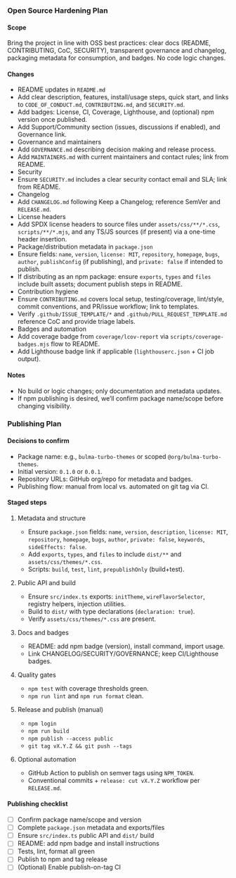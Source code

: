 ### Open Source Hardening Plan

#### Scope

Bring the project in line with OSS best practices: clear docs (README, CONTRIBUTING, CoC, SECURITY), transparent governance and changelog, packaging metadata for consumption, and badges. No code logic changes.

#### Changes

- README updates in `README.md`
- Add clear description, features, install/usage steps, quick start, and links to `CODE_OF_CONDUCT.md`, `CONTRIBUTING.md`, and `SECURITY.md`.
- Add badges: License, CI, Coverage, Lighthouse, and (optional) npm version once published.
- Add Support/Community section (issues, discussions if enabled), and Governance link.
- Governance and maintainers
- Add `GOVERNANCE.md` describing decision making and release process.
- Add `MAINTAINERS.md` with current maintainers and contact rules; link from README.
- Security
- Ensure `SECURITY.md` includes a clear security contact email and SLA; link from README.
- Changelog
- Add `CHANGELOG.md` following Keep a Changelog; reference SemVer and `RELEASE.md`.
- License headers
- Add SPDX license headers to source files under `assets/css/**/*.css`, `scripts/**/*.mjs`, and any TS/JS sources (if present) via a one-time header insertion.
- Package/distribution metadata in `package.json`
- Ensure fields: `name`, `version`, `license: MIT`, `repository`, `homepage`, `bugs`, `author`, `publishConfig` (if publishing), and `private: false` if intended to publish.
- If distributing as an npm package: ensure `exports`, `types` and `files` include built assets; document publish steps in README.
- Contribution hygiene
- Ensure `CONTRIBUTING.md` covers local setup, testing/coverage, lint/style, commit conventions, and PR/issue workflow; link to templates.
- Verify `.github/ISSUE_TEMPLATE/*` and `.github/PULL_REQUEST_TEMPLATE.md` reference CoC and provide triage labels.
- Badges and automation
- Add coverage badge from `coverage/lcov-report` via `scripts/coverage-badges.mjs` flow to README.
- Add Lighthouse badge link if applicable (`lighthouserc.json` + CI job output).

#### Notes

- No build or logic changes; only documentation and metadata updates.
- If npm publishing is desired, we’ll confirm package name/scope before changing visibility.

### Publishing Plan

#### Decisions to confirm

- Package name: e.g., `bulma-turbo-themes` or scoped `@org/bulma-turbo-themes`.
- Initial version: `0.1.0` or `0.0.1`.
- Repository URLs: GitHub org/repo for metadata and badges.
- Publishing flow: manual from local vs. automated on git tag via CI.

#### Staged steps

1. Metadata and structure
   - Ensure `package.json` fields: `name`, `version`, `description`, `license: MIT`, `repository`, `homepage`, `bugs`, `author`, `private: false`, `keywords`, `sideEffects: false`.
   - Add `exports`, `types`, and `files` to include `dist/**` and `assets/css/themes/*.css`.
   - Scripts: `build`, `test`, `lint`, `prepublishOnly` (build+test).

2. Public API and build
   - Ensure `src/index.ts` exports: `initTheme`, `wireFlavorSelector`, registry helpers, injection utilities.
   - Build to `dist/` with type declarations (`declaration: true`).
   - Verify `assets/css/themes/*.css` are present.

3. Docs and badges
   - README: add npm badge (version), install command, import usage.
   - Link CHANGELOG/SECURITY/GOVERNANCE; keep CI/Lighthouse badges.

4. Quality gates
   - `npm test` with coverage thresholds green.
   - `npm run lint` and `npm run format` clean.

5. Release and publish (manual)
   - `npm login`
   - `npm run build`
   - `npm publish --access public`
   - `git tag vX.Y.Z && git push --tags`

6. Optional automation
   - GitHub Action to publish on semver tags using `NPM_TOKEN`.
   - Conventional commits + `release: cut vX.Y.Z` workflow per `RELEASE.md`.

#### Publishing checklist

- [ ] Confirm package name/scope and version
- [ ] Complete `package.json` metadata and exports/files
- [ ] Ensure `src/index.ts` public API and `dist/` build
- [ ] README: add npm badge and install instructions
- [ ] Tests, lint, format all green
- [ ] Publish to npm and tag release
- [ ] (Optional) Enable publish-on-tag CI
